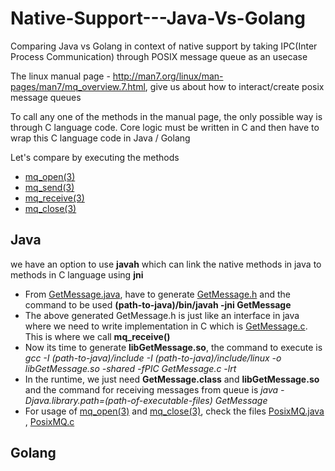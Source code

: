 # Native-Support---Java-Vs-Golang
Comparing Java vs Golang in context of native support by taking IPC(Inter Process Communication) through POSIX message queue as an usecase


The linux manual page - http://man7.org/linux/man-pages/man7/mq_overview.7.html, give us about how to interact/create posix message queues

To call any one of the methods in the manual page, the only possible way is through C language code.
Core logic must be written in C and then have to wrap this C language code in Java / Golang

Let's compare by executing the methods
- [mq_open(3)](http://man7.org/linux/man-pages/man3/mq_open.3.html)
- [mq_send(3)](http://man7.org/linux/man-pages/man3/mq_send.3.html)
- [mq_receive(3)](http://man7.org/linux/man-pages/man3/mq_receive.3.html)
- [mq_close(3)](http://man7.org/linux/man-pages/man3/mq_close.3.html)

## Java
  we have an option to use **javah**  which can link the native methods in java to methods in C language using **jni**

- From [GetMessage.java](https://github.com/kranthiB/Native_Support---Java_vs_Golang/blob/master/java/GetMessage.java), have to generate [GetMessage.h](https://github.com/kranthiB/Native_Support---Java_vs_Golang/blob/master/java/GetMessage.h) and the command to be used **(path-to-java)/bin/javah -jni GetMessage**
- The above generated GetMessage.h is just like an interface in java where we need to write implementation in C which is [GetMessage.c](https://github.com/kranthiB/Native_Support---Java_vs_Golang/blob/master/java/GetMessage.c). This is where we call **mq_receive()**
- Now its time to generate **libGetMessage.so**, the command to execute is *gcc -I (path-to-java)/include -I (path-to-java)/include/linux -o libGetMessage.so -shared -fPIC GetMessage.c -lrt*
- In the runtime, we just need **GetMessage.class** and **libGetMessage.so** and the command for receiving messages from queue is *java -Djava.library.path=(path-of-executable-files) GetMessage*
- For usage of [mq_open(3)](http://man7.org/linux/man-pages/man3/mq_open.3.html) and [mq_close(3)](http://man7.org/linux/man-pages/man3/mq_close.3.html), check the files [PosixMQ.java](https://github.com/kranthiB/Native_Support---Java_vs_Golang/blob/master/java/PosixMQ.java) , [PosixMQ.c](https://github.com/kranthiB/Native_Support---Java_vs_Golang/blob/master/java/PosixMQ.c)


## Golang
